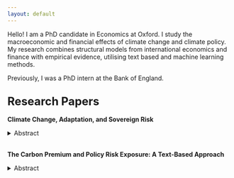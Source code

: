 ```yaml
---
layout: default
---
```


Hello! I am a PhD candidate in Economics at Oxford. I study the macroeconomic and financial effects of climate change and climate policy. My research combines structural models from international economics and finance with empirical evidence, utilising text based and machine learning methods. 

Previously, I was a PhD intern at the Bank of England. 

## <span style="font-size: 1.2em;">Research Papers</span>

**Climate Change, Adaptation, and Sovereign Risk**  
<details>
<summary>Abstract</summary>
</details> <br>

**The Carbon Premium and Policy Risk Exposure: A Text-Based Approach**      
<details>
<summary>Abstract</summary>

Shifts in climate policy stringency have heterogeneous effects on firms’ profitability. Does the market price this risk? This paper provides new evidence on this question, utilising a supervised machine learning algorithm to construct a firm-level measure of climate policy risk exposure. Firms exposed to climate policy risk have negative abnormal returns on climate policy announcement days. I build a set of such dates and characterize abnormal return responses using Risk Factors discussions in 10-K filings. The algorithm uncovers predictors of policy risk exposure in the text which are used to construct an exposure score for each firm. This exposure score is correlated with emissions, environmental lobbying behaviour, and is predictive out of sample. Higher exposure is not associated with a premium. Green preference shifts are considered as a mechanism to rationalize this result. I find that empirically identified preference shocks can partly explain the lack of a climate policy risk premium.
</details>

